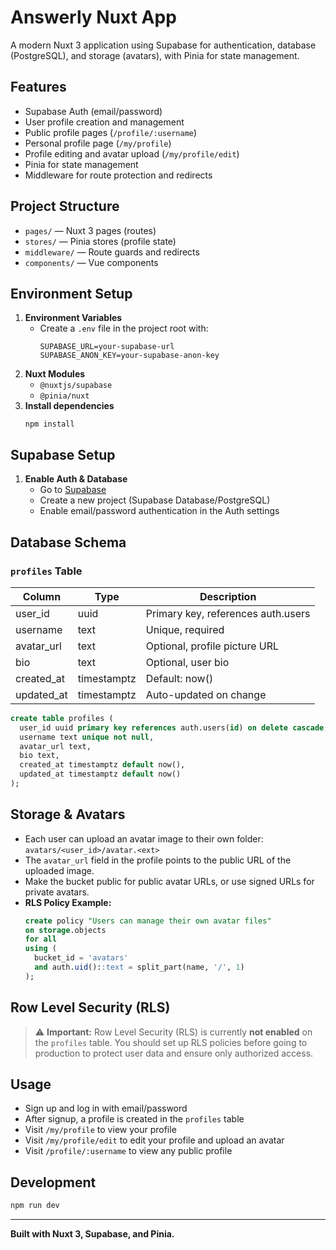 
# Answerly Nuxt App

A modern Nuxt 3 application using Supabase for authentication, database (PostgreSQL), and storage (avatars), with Pinia for state management.

## Features
- Supabase Auth (email/password)
- User profile creation and management
- Public profile pages (`/profile/:username`)
- Personal profile page (`/my/profile`)
- Profile editing and avatar upload (`/my/profile/edit`)
- Pinia for state management
- Middleware for route protection and redirects

## Project Structure

- `pages/` — Nuxt 3 pages (routes)
- `stores/` — Pinia stores (profile state)
- `middleware/` — Route guards and redirects
- `components/` — Vue components

## Environment Setup

1. **Environment Variables**
   - Create a `.env` file in the project root with:
     ```
     SUPABASE_URL=your-supabase-url
     SUPABASE_ANON_KEY=your-supabase-anon-key
     ```
2. **Nuxt Modules**
   - `@nuxtjs/supabase`
   - `@pinia/nuxt`
3. **Install dependencies**
   ```
   npm install
   ```

## Supabase Setup

1. **Enable Auth & Database**
   - Go to [Supabase](https://app.supabase.com/)
   - Create a new project (Supabase Database/PostgreSQL)
   - Enable email/password authentication in the Auth settings

## Database Schema

### `profiles` Table
| Column      | Type    | Description                        |
|-------------|---------|------------------------------------|
| user_id     | uuid    | Primary key, references auth.users |
| username    | text    | Unique, required                   |
| avatar_url  | text    | Optional, profile picture URL      |
| bio         | text    | Optional, user bio                 |
| created_at  | timestamptz | Default: now()                 |
| updated_at  | timestamptz | Auto-updated on change         |

```sql
create table profiles (
  user_id uuid primary key references auth.users(id) on delete cascade,
  username text unique not null,
  avatar_url text,
  bio text,
  created_at timestamptz default now(),
  updated_at timestamptz default now()
);
```

## Storage & Avatars

- Each user can upload an avatar image to their own folder: `avatars/<user_id>/avatar.<ext>`
- The `avatar_url` field in the profile points to the public URL of the uploaded image.
- Make the bucket public for public avatar URLs, or use signed URLs for private avatars.
- **RLS Policy Example:**
    ```sql
    create policy "Users can manage their own avatar files"
    on storage.objects
    for all
    using (
      bucket_id = 'avatars'
      and auth.uid()::text = split_part(name, '/', 1)
    );
    ```

## Row Level Security (RLS)

> ⚠️ **Important:** Row Level Security (RLS) is currently **not enabled** on the `profiles` table. You should set up RLS policies before going to production to protect user data and ensure only authorized access.

## Usage

- Sign up and log in with email/password
- After signup, a profile is created in the `profiles` table
- Visit `/my/profile` to view your profile
- Visit `/my/profile/edit` to edit your profile and upload an avatar
- Visit `/profile/:username` to view any public profile

## Development

```bash
npm run dev
```

---

**Built with Nuxt 3, Supabase, and Pinia.**